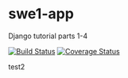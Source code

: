 # swe1-app
Django tutorial parts 1-4

[![Build Status](https://app.travis-ci.com/jayjayh/swe1-app.svg?branch=main)](https://app.travis-ci.com/jayjayh/swe1-app)
[![Coverage Status](https://coveralls.io/repos/github/jayjayh/swe1-app/badge.svg?branch=main)](https://coveralls.io/github/jayjayh/swe1-app?branch=main)

test2
